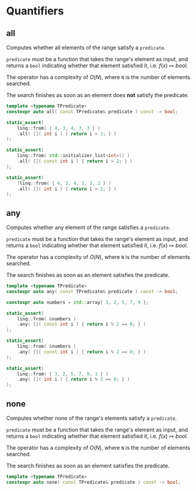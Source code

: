 # Quantifiers

## all

Computes whether all elements of the range satisfy a `predicate`.

`predicate` must be a function that takes the range's element as input, and
returns a `bool` indicating whether that element satisfied it, i.e. $f(x) \mapsto bool$.

The operator has a complexity of $O(N)$, where `N` is the number of elements searched.

The search finishes as soon as an element does **not** satisfy the predicate.

```cpp title="Signature"
template <typename TPredicate>
constexpr auto all( const TPredicate& predicate ) const -> bool;
```

```cpp title="Example" linenums="1"
static_assert(
    linq::from( { 4, 3, 4, 3, 3 } )
    .all( []( int i ) { return i > 2; } )
);

static_assert(
    linq::from( std::initializer_list<int>() )
    .all( []( const int i ) { return i > 2; } )
);

static_assert(
    !linq::from( { 4, 3, 4, 3, 3, 1 } )
    .all( []( int i ) { return i > 2; } )
);
```

## any

Computes whether any element of the range satisfies a `predicate`.

`predicate` must be a function that takes the range's element as input, and
returns a `bool` indicating whether that element satisfied it, i.e. $f(x) \mapsto bool$.

The operator has a complexity of $O(N)$, where `N` is the number of elements searched.

The search finishes as soon as an element satisfies the predicate.

```cpp title="Signature"
template <typename TPredicate>
constexpr auto any( const TPredicate& predicate ) const -> bool;
```

```cpp title="Example" linenums="1"
constexpr auto numbers = std::array{ 3, 2, 5, 7, 9 };

static_assert(
    linq::from( &numbers )
    .any( []( const int i ) { return i % 2 == 0; } )
);

static_assert(
    linq::from( &numbers )
    .any( []( const int i ) { return i % 2 == 0; } )
);

static_assert(
    linq::from( { 3, 2, 5, 7, 9, 1 } )
    .any( []( int i ) { return i % 2 == 0; } )
);
```

## none

Computes whether none of the range's elements satisfy a `predicate`.

`predicate` must be a function that takes the range's element as input, and
returns a `bool` indicating whether that element satisfied it, i.e. $f(x) \mapsto bool$.

The operator has a complexity of $O(N)$, where `N` is the number of elements searched.

The search finishes as soon as an element satisfies the predicate.

```cpp title="Signature"
template <typename TPredicate>
constexpr auto none( const TPredicate& predicate ) const -> bool;
```
